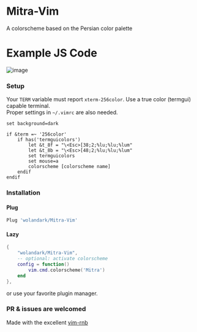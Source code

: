 # Mitra-Vim
A colorscheme based on the Persian color palette <br> 

# Example JS Code
![image](https://github.com/wolandark/Mitra-Vim/assets/107309764/415ab9c5-e07d-4030-8e7c-fd04b6e87692)

### Setup
Your `TERM` variable must report `xterm-256color`. Use a true color (termgui) capable terminal. <br>
Proper settings in `~/.vimrc` are also needed.

``` vim
set background=dark

if &term =~ '256color'
	if has('termguicolors')
		let &t_8f = "\<Esc>[38;2;%lu;%lu;%lum"
		let &t_8b = "\<Esc>[48;2;%lu;%lu;%lum"
		set termguicolors
		set mouse=a
		colorscheme [colorscheme name]
	endif
endif
```

### Installation
#### Plug
``` lua
Plug 'wolandark/Mitra-Vim'
```
#### Lazy
``` lua
{
	"wolandark/Mitra-Vim",
	-- optional: activate colorscheme
	config = function()
		vim.cmd.colorscheme('Mitra')
	end
},

```
or use your favorite plugin manager.

### PR & issues are welcomed

Made with the excellent [vim-rnb](https://github.com/romainl/vim-rnb)
